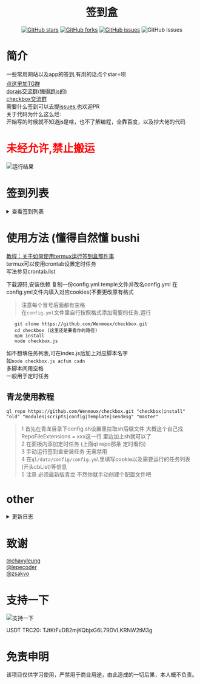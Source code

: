 <div align="center"> 
<h1 align="center">签到盒</h1>
 
[![GitHub stars](https://img.shields.io/github/stars/wenmoux/checkbox?style=flat-square)](https://github.com/wenmoux/checkbox)
[![GitHub forks](https://img.shields.io/github/forks/wenmoux/checkbox?style=flat-square)](https://github.com/wenmoux/checkbox/network)
[![GitHub issues](https://img.shields.io/github/issues/wenmoux/checkbox?style=flat-square)](https://github.com/wenmoux/checkbox/issues)
![GitHub issues](https://img.shields.io/github/languages/code-size/wenmoux/checkbox?style=flat-square)
</div>  

# 简介
一些常用网站以及app的签到,有用的话点个star⭐️呗  
[点这里加TG群](https://t.me/htuoypa)  
[dorajs交流群(懒得跑js的)](https://jq.qq.com/?_wv=1027&k=zVvFzMRX)  
[checkbox交流群](https://jq.qq.com/?_wv=1027&k=u4nTAo4M)  
需要什么签到可以去提[issues](https://github.com/wenmoux/checkbox/issues),也欢迎PR  
关于代码为什么这么烂:  
开始写的时候就不知道js是啥，也不了解编程，全靠百度，以及抄大佬的代码
# **<font color="red">未经允许,禁止搬运</font>**
 ![运行结果](https://cdn.jsdelivr.net/gh/Wenmoux/wenpic/other/1367573175823623.png)
# 签到列表
<details>
<summary>查看签到列表</summary>

 - [x] [时光相册](https://web.everphoto.cn/)每日签到
 - [x] [书香门第](http://www.txtnovel.top/?fromuser=lu66666)每日签到
 - [x] [多看阅读app](http://www.duokan.com/m/product)每日任务薅书豆+自动延期 保底6k+ (大概
 - [x] [绅士领域](https://hk.hksslyapp.xyz/mz_pbl/app_down/)每日签到得硬币
 - [x] [网易蜗牛读书](https://du.163.com/static/activity/new_rank/index.html?user=8cf097eb09724ec5b5389a262f069a14)每日签到
 - [x] [香网小说](http://sc.xiang5.com/2.2/invite/share?uid=5563201)每日签到
 - [x] [吾爱破解](www.52pojie.com)签到
 - [x] [网易云游戏](https://cloudgame.webapp.163.com/newer.html?invite_code=R6522U)每日签到得免费时长
 - [x] [晋江小说网](https://m.jjwxc.com/invite/index?novelid=2911400&inviteid=11581969)每日签到,得月石
 - [x] 橙光游戏app每日签到+登陆奖励领取
 - [x] [龙空](lkong.cn)每日签到
 - [x] [NGA论坛](http://bbs.nga.cn/)每日签到
 - [x] [SF轻小说app](http://book.sfacg.com)每日签到+每日任务
 - [x] [mt论坛](https://bbs.binmt.cc/?fromuid=14593)每日签到
 - [x] [经管之家](https://bbs.pinggu.org/?fromuid=11925701)每日签到
 - [x] [好游快爆](https://huodong3.3839.com/n/hykb/friend/yaoqing.php?u=21039293)全任务(签到，分享/下载/体验游戏，抖音任务，邀请下载，照料好友),下载安装后首页搜索99999领取新人福利,爆米花可兑换实物周边,虚拟兑换码等
 - [x] [猫耳FM](https://m.missevan.com)每日任务
 - [x] [爱好论坛](https://www.aihao.cc)早中晚打卡以及全勤领取
 - [x] [刺猬猫](https://wap.ciweimao.com/)每日任务(除了订阅章节)
 - [x] [acfun](https://activity.acfun.cn/invite-share?userId=3941489&activityType=default&page_source=resource_slot_invite_friend_tips&sid=9e0a35788902e0db)每日签到/投🍌/点赞/直播扭蛋
 - [x] [传奇GM论坛](https://www.diygm.com)
 - [x] [联想智选app每日签到]()
 - [ ] ~~[一亩三分地](https://www.1point3acres.com/bbs/?fromuid=702784)每日签到答题,需要填写[联众打码](https://www.jsdati.com/)账号密码~~ 
 - [x] [次元狗](https://www.acgndog.com/)每日签到
 - [x] [联动云租车](https://m.ldygo.com/app/extension/phoneVoucher.html?inviteCode=JW0hcdmJ)每日签到
 - [x] [数码之家](https://www.mydigit.cn)每日签到
 - [x] [玩物志好物商店](mp://4ALvYqY0abf69mg)小程序/网页版 每日签到+浏览任务+三次抽奖
 - [x] [阅次元论坛](https://www.abooky.com/forum.php?register=1&fromuid=334021)每日签到
 - [x] [富贵论坛](https://www.fglt.net)每日签到
 - [x] [好书友论坛](www.93hsy.com)每日签到
 - [x] [ug爱好者](www.ugsnx.com)每日签到
 - [x] [纪录片之家](www.jlpzj.net)每日签到
 - [x] [togamemod](http://www.togamemod.cn/?fromuid=414)每日签到
 - [x] [魅族社区](https://bbs.meizu.cn/)每日签到
 - [x] [菜鸟图库](http://cntk.sucaidao.com/invite/NDY4MjU0.html)每日签到
 - [x] [埋堆堆](https://www.mddcloud.com.cn/)app每日任务,得堆豆和经验值,可兑换埋堆堆会员
 - [x] [闪艺app](https://app.3000.com/html/share.php?invite_code=05802486)每日所有任务
 - [x] [有分享](https://www.bl20166.com/)每日签到
 - [x] [bigfun](https://bigfun.bilibili.com)每日任务
 - [x] [阡陌居](http://www.1050qm.com/forum.php?mod=guide&view=hot&mobile=2)每日签到
 - [x] [HiFiNi](https://www.hifini.com/sg_sign.htm)每日签到
 - [x] [Hires后花园](https://dsdlove.com)每日签到
 - [x] [爱企查](https://aiqicha.baidu.com/m/usercenter/inviteCode?uid=xlTM-TogKuTwF6g4ihCXLTt55PoEI2gS8Amd)每日任务 
 - [x] [曲奇云盘](https://quqi.com/)每日任务
 - [x] [奥拉星积分商城](http://www.100bt.com/m/creditMall/?gameId=2#home)每日任务
 - [x] [4399游戏盒](https://yxhhd2.5054399.com/comm/bzyld2/share/index.php?ext=3091185497)疯狂游乐城/app试玩/等级小怪/闯三关/福利中心任务 
 - [x] [鱼C论坛](https://fishc.com.cn)每日签到
 - [x] [村花论坛](https://www.cunhua.uno)每日签到  
 - [x] [帆软社区](bbs.fanruan.com)签到/大转盘/摇摇乐
 - [x] 瞻彼文学app每日签到
 - [x] 云原神每日签到
 - [x] Qoo app 每日签到
 - [x] [天使动漫](https://tsdm.live/forum.php?mobile=yes)每日签到and打工 `tsdmsign为单独的签到模块，tsdmwork为单独的打工模块`
 - [x] [耽漫](99fuman.com)每日签到
 - [x] [轻之文库](www.linovel.net)每日签到
 - [x] [游戏动力app]()每日任务
 - [x] [立创](https://oshwhub.com)每日签到
 - [x] [捷配](https://www.jiepei.com/Member)每日签到
 - [x] [花火论坛](www.sayhuahuo.com)每日签到
 - [x] [17k小说](https://www.17k.com/)每日签到
 - [x] [触站](https://m.huashi6.com/app)每日签到任务
 - [x] [起点读书](https://m.qidian.com/) app每日签到+投推荐票+角色比心
 - [x] [考试宝]()
 - [x] 美团买菜每日任务
 - [x] 次元姬小说每日任务
 - [x] [AME字幕论坛](https://bbs.acgrip.com/)每日签到
 - [x] [黑丝次元](https://heisi.moe/)每日签到
 - [x] [克拉漫播]()每日签到
 - [x] [库街区](https://www.kurobbs.com/download.html)每日任务
 - [x] [linkai](https://chat.link-ai.tech/home?share=GBoWyH)每日签到 
 - [x] [泡芙加速器](https://paofujiasu.com/)每日签到+看广告+兑换（抓包vx小程序）
 - [x] [海贼王论坛](https://bbs.talkop.com/)每日签到
</details>

 
# 使用方法 (懂得自然懂 bushi  
[教程：关于如何使用termux运行签到盒那件事](https://blog.1oner.cn/p/termux-checkbox/)  
termux可以使用crontab设置定时任务  
写法参见crontab.list

下载源码,安装依赖
复制一份config.yml.temple文件并改名config.yml 
在config.yml文件内填入对应cookies(不要更改原有格式
> 注意每个冒号后面都有空格  
在`config.yml`文件里自行按照格式添加需要的任务,运行
   ```       
      git clone https://github.com/Wenmoux/checkbox.git
      cd checkbox (这里还是要看你的路径)
      npm install
      node checkbox.js
   ```  
   
         
如不想填任务列表,可在index.js后加上对应脚本名字    
如`node checkbox.js acfun csdn`  
多脚本间用空格  
一般用于定时任务 

 
## 青龙使用教程
  
```
ql repo https://github.com/Wenmoux/checkbox.git "checkbox|install" "old" "modules|scripts|config|Template|sendmsg" "master"
```
 > 1 首先在青龙目录下config.sh设置里拉取sh后缀文件 大概这个自己找RepoFileExtensions  = xxx这一行 里边加上sh就可以了    
 2 在面板内添加定时任务 (上面ql repo那条 定时看你)    
 3 手动运行签到盒安装任务 无需禁用  
 4 在`ql/data/config/config.yml`里填写cookie以及需要运行的任务列表(开头cbList)等信息    
 5 注意 必须最新版青龙 不然你就手动创建个配置文件吧
# other
<details>
<summary>更新日志</summary>
- 2023-11-23 新增[海贼王论坛](https://bbs.talkop.com/)每日签到 by LinYuanovo
- 2023-11-22 新增[泡芙加速器](https://paofujiasu.com/)每日签到+看广告+兑换 by LinYuanovo
- 2023-10-23 新增[linkai](https://chat.link-ai.tech/home?share=GBoWyH)每日签到 
- 2023-06-03 新增医生圈每日任务
- 2023-04-30 新增阿里云盘签到 by yiyule10
- 2023-04-07 新增库街区每日任务 by星落黎明
- 2023-04-05 新增克拉漫播每日签到 by chatgpt
- 2023-03-29 新增黑丝次元论坛签到
- 2023-01-21 新增Anime字幕论坛签到
- 2022-11-27 新增次元姬小说每日任务
- 2022-08-28 新增美团买菜每日任务
- 2022-08-14 修改游戏动力 && 轻之文库 token获取方式
- 2022-07-20 
  - 新增考试宝每日任务
  - 适配远程配置文件(待测试
- 2022-06-16 橙光新增日常活跃任务以及信息查询
- 2022-06-11 
  - 修复刺猬猫签到,更换为token方式
  - 增加埋堆堆vip每日签到,去除无奖励任务
- 2022-04-19
  - 起点增加每日抽卡
  - 增加4399页游签到
  - 修改4399福利中心任务id获取方法
- 2022-04-07 新增起点签到投票比心
- 2022-04-05 修复nga app每日签到,增加每日任务
- 2022-04-03 新增晋江小说app福利中心任务
- 2022-02-14 新增触站app每日任务
- 2022-02-13 增加部分好游快爆每日任务
- 2022-02-05 新增17k小说每日签到/修复村花论坛签到
- 2022-01-03 新增埋堆堆激励视频任务
- 2021-11-15  [花火论坛](www.sayhuahuo.com)每日签到
- 2021-10-24 
  - 修复绅士领域签到 更新青龙安装签到盒方式
  - 新增捷配和立创每日签到
- 2021-10-24 - 修复绅士领域签到 更新青龙安装签到盒方式
- 2021-10-19 新增游戏动力app每日任务(gamepower.js)
- 2021-10-12 新增[轻之文库](www.linovel.net)每日签到
- 2021-10-10
  - 新增 Qoo app 每日签到
  - 新增[天使动漫](https://tsdm.live/forum.php?mobile=yes)每日签到and打工
  - 新增耽漫每日签到
- 2021-10-04
  - 新增云原神和瞻彼文学签到 by ytgo
  - 修复帆软社区摇摇乐
  - 修复阡陌居贡献任务
- 2021-09-25 
  - 新增[帆软社区](bbs.fanruan.com)签到/摇摇乐/大转盘
  - 好书友增加在线奖励领取
  - 阡陌居增加贡献任务申请
- 2021-09-18 适配青龙(测试)
- 2021-09-14 新增[村花论坛](https://www.cunhua.uno)签到
- 2021-09-09 
  - 新增[4399游戏盒](http://huodong.4399.cn/game/maintain/game/inviteNew/share/210909?stype=link&code=9DPRJEY#/home)/app试玩/等级小怪/闯三关/福利中心任务
  - 新增[鱼C论坛](https://fishc.com.cn)每日签到
- 2021-09-07 新增[4399游戏盒](https://yxhhd2.5054399.com/comm/bzyld2/share/index.php?ext=3091185497)疯狂游乐城任务 
- 2021-08-03 新增[积分商城](http://www.100bt.com/m/creditMall/?gameId=2#home)每日任务
- 2021-08-02
  - 新增[百度爱企查](https://aiqicha.baidu.com/m/usercenter/inviteCode?uid=xlTM-TogKuTwF6g4ihCXLTt55PoEI2gS8Amd)每日任务 
  - 新增[曲奇云盘](https://quqi.com/)每日任务
  - 移除一亩三分地每日任务
- 2021-08-01
  - 新增[HiFiNi](https://www.hifini.com/sg_sign.htm)每日签到
  - 新增[Hires后花园](https://dsdlove.com)每日签到
- 2021-07-21 
  - 修复书香门第签到
  - 修复acfun签到
  - 新增阡陌居每日签到(没账号测试)
- 2021-07-17 新增[bigfun](https://bigfun.bilibili.com)每日任务
- 2021-04-16 
  - 新增有分享论坛每日签到
  - 增加telegram bot 推送 (默认使用的饭袋网址)
- 2021-04-10 新增[闪艺app](https://app.3000.com/html/share.php?invite_code=05802486)每日任务
- 2021-04-09 新增[埋堆堆](https://www.mddcloud.com.cn/)app每日任务
- 2021-04-06  
  - 增加任务执行方式 可直接在命令行输入任务列表 如 node index.js acfun
  - 新增[魅族社区](https://bbs.meizu.cn/)每日签到
  - 新增[菜鸟图库](http://cntk.sucaidao.com/invite/NDY4MjU0.html)每日签到
  - 新增[富贵论坛](https://www.fglt.net)每日签到
  - 新增[好书友论坛](www.93hsy.com)每日签到
  - 新增[ug爱好者](www.ugsnx.com)每日签到
  - 新增[纪录片之家](www.jlpzj.net)每日签到
  - 新增[togamemod](http://www.togamemod.cn/?fromuid=414)每日签到
  - 修复阅次元论坛签到
- 2021-04-05 新增[阅次元论坛](https://www.abooky.com/forum.php?register=1&fromuid=334021)每日签到
- 2021-04-04 
  - 新增[联动云租车](https://m.ldygo.com/app/extension/phoneVoucher.html?inviteCode=JW0hcdmJ)每日签到
  - 新增[数码之家](https://www.mydigit.cn)每日签到
  - 新增[玩物志好物商店](mp://4ALvYqY0abf69mg)小程序/网页版 每日签到+浏览任务+三次抽奖
- 2021-03-25 增加联想智选app签到
- 2021-03-23 pushplus更换推送接口 新公众号pushplus推送加
- 2021-03-13 好游快爆增加临时任务 粉丝福利任务,记得去app中首页分别搜索123444,80080 25525 630630 79979进行qq号绑定哦！！
- 2021-03-12
  - 新增[一亩三分地](https://www.1point3acres.com/bbs/?fromuid=702784)每日签到答题,需要填写[联众打码](https://www.jsdati.com/)账号密码
  - 新增[次元狗](https://www.acgndog.com/)每日签到
  - 删除uclub社区签到
- 2021-03-11 增加[传奇GM论坛](https://www.diygm.com)每日签到
- 2021-03-07 增加qmsg/coolpush/server酱推送
- 2021-03-04 更新acfun直播扭蛋任务,需要手动先观看30s直播！ 
- 2021-03-03 新增[Acfun](https://activity.acfun.cn/invite-share?userId=3941489&activityType=default&page_source=resource_slot_invite_friend_tips&sid=9e0a35788902e0db)每日签到任务
- 2021-02-25 增加[刺猬猫](https://wap.ciweimao.com/)每日任务
- 2021-02-23 增加[爱好论坛](https://www.aihao.cc)早中晚打卡以及全勤领取
- 2021-02-20 更新好游快爆抢兑脚本,可兑换所有商品
- 2021-02-18 新增[猫耳FM](https://m.missevan.com)每日任务
- 2021-01-22 新增wps群集结活动
- 2021-01-19 [SF轻小说app](http://book.sfacg.com)每日签到+每日任务
- 2021-01-08 [CSDN](https://www.csdn.net/)增加抽奖(每签到5天增加一次抽奖机会)
- 2021-01-03 橙光游戏增加每日分享,可自定义游戏id
- 2021-01-01 新增[mt论坛](https://bbs.binmt.cc/?fromuid=14593)每日签到
- 2020-12-31 
  - 新增[NGA论坛](http://bbs.nga.cn/)每日签到
  - 新增[CSDN](https://www.csdn.net/)每日签到
- 2020-12-30 新增[经管之家](https://bbs.pinggu.org/?fromuid=11925701)
- 2020-12-29 新增[龙空](lkong.cn)每日签到
- 2020-12-25 多看阅读增加获取大转盘次数
- 2020-12-22 新增[网易云游戏平台](https://cloudgame.webapp.163.com/newer.html?invite_code=R6522U)每日签到
-  ...

</details> 

# 致谢
[@chavyleung](https://github.com/chavyleung/scripts/tree/master/rrtv)  
[@lepecoder](https://github.com/lepecoder/checkin)  
[@zsakvo](https://github.com/zsakvo)  

# 支持一下
  ![支持一下](https://cdn.jsdelivr.net/gh/Wenmoux/wenpic/qrcode/wx_rewardqrcode.png)    


  USDT TRC20:  TJtKtFuDB2mjKQbjxG6L79DVLKRNW2tM3g  
  
  
# 免责申明
该项目仅供学习使用，严禁用于商业用途，由此造成的一切后果，本人概不负责。
